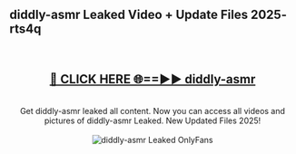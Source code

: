 <h2>diddly-asmr Leaked Video + Update Files 2025- rts4q</h2>
<br>
<div align="center">
<h2><a href="https://libra.edu.pl?diddly-asmr" rel="nofollow">🔴 CLICK HERE 🌐==►► diddly-asmr</a></h2>
<br>
Get diddly-asmr leaked all content. Now you can access all videos and pictures of diddly-asmr Leaked. New Updated Files 2025!
<br>
<br>
<a href="https://libra.edu.pl?diddly-asmr" rel="nofollow" data-target="animated-image.originalLink"><img src="https://i.ibb.co.com/WyWwxjT/player-gif2.gif" alt="diddly-asmr Leaked OnlyFans" style="max-width: 100%; display: inline-block;" data-target="animated-image.originalImage"></a>
</div>
<br>